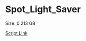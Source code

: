 # Spot_Light_Saver

Size: 0.213 GB

[Script Link](https://github.com/liuyal/Archive/blob/master/Python/Utilities/Miscellaneous/spotlight_saver.py)